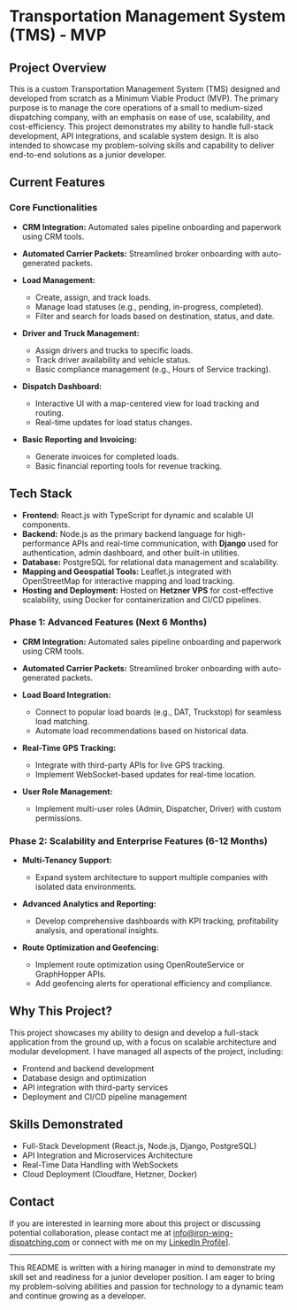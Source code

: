 # Transportation Management System (TMS) - MVP

## Project Overview
This is a custom Transportation Management System (TMS) designed and developed from scratch as a Minimum Viable Product (MVP). The primary purpose is to manage the core operations of a small to medium-sized dispatching company, with an emphasis on ease of use, scalability, and cost-efficiency. This project demonstrates my ability to handle full-stack development, API integrations, and scalable system design. It is also intended to showcase my problem-solving skills and capability to deliver end-to-end solutions as a junior developer.

## Current Features
### Core Functionalities
- **CRM Integration:** Automated sales pipeline onboarding and paperwork using CRM tools.
- **Automated Carrier Packets:** Streamlined broker onboarding with auto-generated packets.
- **Load Management:**
  - Create, assign, and track loads.
  - Manage load statuses (e.g., pending, in-progress, completed).
  - Filter and search for loads based on destination, status, and date.

- **Driver and Truck Management:**
  - Assign drivers and trucks to specific loads.
  - Track driver availability and vehicle status.
  - Basic compliance management (e.g., Hours of Service tracking).

- **Dispatch Dashboard:**
  - Interactive UI with a map-centered view for load tracking and routing.
  - Real-time updates for load status changes.

- **Basic Reporting and Invoicing:**
  - Generate invoices for completed loads.
  - Basic financial reporting tools for revenue tracking.

## Tech Stack
- **Frontend:** React.js with TypeScript for dynamic and scalable UI components.
- **Backend:** Node.js as the primary backend language for high-performance APIs and real-time communication, with **Django** used for authentication, admin dashboard, and other built-in utilities.
- **Database:** PostgreSQL for relational data management and scalability.
- **Mapping and Geospatial Tools:** Leaflet.js integrated with OpenStreetMap for interactive mapping and load tracking.
- **Hosting and Deployment:** Hosted on **Hetzner VPS** for cost-effective scalability, using Docker for containerization and CI/CD pipelines.


### Phase 1: Advanced Features (Next 6 Months)
- **CRM Integration:** Automated sales pipeline onboarding and paperwork using CRM tools.

- **Automated Carrier Packets:** Streamlined broker onboarding with auto-generated packets.
  
- **Load Board Integration:**
  - Connect to popular load boards (e.g., DAT, Truckstop) for seamless load matching.
  - Automate load recommendations based on historical data.
    
- **Real-Time GPS Tracking:**
  - Integrate with third-party APIs for live GPS tracking.
  - Implement WebSocket-based updates for real-time location.

- **User Role Management:**
  - Implement multi-user roles (Admin, Dispatcher, Driver) with custom permissions.

### Phase 2: Scalability and Enterprise Features (6-12 Months)
- **Multi-Tenancy Support:**
  - Expand system architecture to support multiple companies with isolated data environments.

- **Advanced Analytics and Reporting:**
  - Develop comprehensive dashboards with KPI tracking, profitability analysis, and operational insights.

- **Route Optimization and Geofencing:**
  - Implement route optimization using OpenRouteService or GraphHopper APIs.
  - Add geofencing alerts for operational efficiency and compliance.

## Why This Project?
This project showcases my ability to design and develop a full-stack application from the ground up, with a focus on scalable architecture and modular development. I have managed all aspects of the project, including:
- Frontend and backend development
- Database design and optimization
- API integration with third-party services
- Deployment and CI/CD pipeline management

## Skills Demonstrated
- Full-Stack Development (React.js, Node.js, Django, PostgreSQL)
- API Integration and Microservices Architecture
- Real-Time Data Handling with WebSockets
- Cloud Deployment (Cloudfare, Hetzner, Docker)

## Contact
If you are interested in learning more about this project or discussing potential collaboration, please contact me at info@iron-wing-dispatching.com or connect with me on my [LinkedIn Profile](https://www.linkedin.com/in/nick-kalas-599822303/)].

---
This README is written with a hiring manager in mind to demonstrate my skill set and readiness for a junior developer position. I am eager to bring my problem-solving abilities and passion for technology to a dynamic team and continue growing as a developer.
